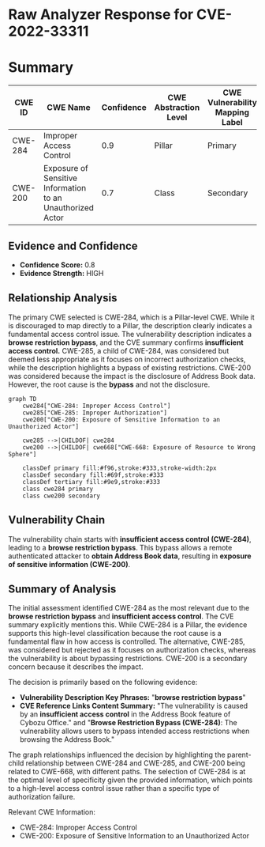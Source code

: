 # Raw Analyzer Response for CVE-2022-33311

# Summary
| CWE ID | CWE Name | Confidence | CWE Abstraction Level | CWE Vulnerability Mapping Label | CWE-Vulnerability Mapping Notes |
|---|---|---|---|---|---|
| CWE-284 | Improper Access Control | 0.9 | Pillar | Primary | Discouraged |
| CWE-200 | Exposure of Sensitive Information to an Unauthorized Actor | 0.7 | Class | Secondary | Discouraged |

## Evidence and Confidence

*   **Confidence Score:** 0.8
*   **Evidence Strength:** HIGH

## Relationship Analysis
The primary CWE selected is CWE-284, which is a Pillar-level CWE. While it is discouraged to map directly to a Pillar, the description clearly indicates a fundamental access control issue. The vulnerability description indicates a **browse restriction bypass**, and the CVE summary confirms **insufficient access control.** CWE-285, a child of CWE-284, was considered but deemed less appropriate as it focuses on incorrect authorization checks, while the description highlights a bypass of existing restrictions. CWE-200 was considered because the impact is the disclosure of Address Book data. However, the root cause is the **bypass** and not the disclosure.

```mermaid
graph TD
    cwe284["CWE-284: Improper Access Control"]
    cwe285["CWE-285: Improper Authorization"]
    cwe200["CWE-200: Exposure of Sensitive Information to an Unauthorized Actor"]
    
    cwe285 -->|CHILDOF| cwe284
    cwe200 -->|CHILDOF| cwe668["CWE-668: Exposure of Resource to Wrong Sphere"]
    
    classDef primary fill:#f96,stroke:#333,stroke-width:2px
    classDef secondary fill:#69f,stroke:#333
    classDef tertiary fill:#9e9,stroke:#333
    class cwe284 primary
    class cwe200 secondary
```

## Vulnerability Chain
The vulnerability chain starts with **insufficient access control (CWE-284)**, leading to a **browse restriction bypass**. This bypass allows a remote authenticated attacker to **obtain Address Book data**, resulting in **exposure of sensitive information (CWE-200)**.

## Summary of Analysis
The initial assessment identified CWE-284 as the most relevant due to the **browse restriction bypass** and **insufficient access control**. The CVE summary explicitly mentions this. While CWE-284 is a Pillar, the evidence supports this high-level classification because the root cause is a fundamental flaw in how access is controlled. The alternative, CWE-285, was considered but rejected as it focuses on authorization checks, whereas the vulnerability is about bypassing restrictions. CWE-200 is a secondary concern because it describes the impact.

The decision is primarily based on the following evidence:

*   **Vulnerability Description Key Phrases:** "**browse restriction bypass**"
*   **CVE Reference Links Content Summary:** "The vulnerability is caused by an **insufficient access control** in the Address Book feature of Cybozu Office." and "**Browse Restriction Bypass (CWE-284)**: The vulnerability allows users to bypass intended access restrictions when browsing the Address Book."

The graph relationships influenced the decision by highlighting the parent-child relationship between CWE-284 and CWE-285, and CWE-200 being related to CWE-668, with different paths. The selection of CWE-284 is at the optimal level of specificity given the provided information, which points to a high-level access control issue rather than a specific type of authorization failure.

Relevant CWE Information:
- CWE-284: Improper Access Control
- CWE-200: Exposure of Sensitive Information to an Unauthorized Actor